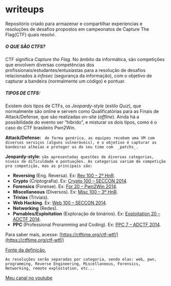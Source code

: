 # writeups
Repositório criado para armazenar e compartilhar experiencias e resoluções de desafios propostos em campeonatos de Capture The Flag(CTF) quais resolvi.

##### O QUE SÃO CTFS?
CTF significa  _Capture the Flag_. No âmbito da informática, são competições que envolvem diversas competências dos profissionais/estudantes/entusiastas para a resolução de desafios relacionados à  _infosec_  (segurança da informação), com o objetivo de capturar a bandeira (normalmente um código) e pontuar.

##### TIPOS DE CTFS:

Existem dois tipos de CTFs, os  _Jeopardy-style_  (estilo  _Quiz_), que normalmente são online e servem como Qualificatórias para as Finais de Attack/Defense, que são realizadas on-site (_offline_). Ainda há a possibilidade do evento ser “híbrido”, e misturar os dois tipos, como é o caso do CTF brasileiro Pwn2Win.

**Attack/Defense:** ` de forma genérica, as equipes recebem uma VM com diversos serviços (alguns vulneráveis), e o objetivo é capturar as bandeiras alheias e proteger as do seu time com  _patchs_.`

**Jeopardy-style:**  `são apresentadas questões de diversas categorias, níveis de dificuldade e pontuações. As categorias variam de competição pra competição, mas as principais são:`

-   **Reversing**  (Eng. Reversa). Ex: [Rev 100 – 2º HnR](http://ctf-br.org/wiki/hnr/hnr2/r100-it-rules/).
-   **Crypto**  (Criptografia). Ex:  [Crypto 100 – SECCON 2014](http://ctf-br.org/wiki/seccon/seccon2014/c100-easy-cipher/).
-   **Forensics**  (Forense). Ex:  [For 20 – Pwn2Win 2014](http://ctf-br.org/wiki/pwn2win/pwn2win2014/f20-k1k0/).
-   **Miscellaneous**  (Diversos). Ex:  [Misc 100 – 3º HnR](http://ctf-br.org/wiki/hnr/hnr4/m100/).
-   **Trivias**  (Triviais).
-   **Web Hacking**. Ex:  [Web 100 – SECCON 2014](http://ctf-br.org/wiki/seccon/seccon2014/w100-jspuzzle/).
-   **Networking**  (Redes).
-   **Pwnables/Exploitation**  (Exploração de binários). Ex:  [Exploitation 20 – ADCTF 2014](http://ctf-br.org/wiki/adctf/adctf2014/day-20-easypwn/).
-   **PPC**  (Professional Proramming and Coding). Ex: [PPC 7 – ADCTF 2014](https://ctf-br.org/wiki/adctf/adctf2014/p7-reader-day-7-2/).

Para saber mais, acesse:  [https://ctftime.org/ctf-wtf/](https://ctftime.org/ctf-wtf/) 

[Fonte da definição.](https://ctf-br.org/sobre/)

`As resoluções serão separadas por categoria, sendo elas: web, pwn, programming, Reverse Engineering, Miscellaneous, Forensics, Networking, remote exploitation, etc... `

[Meu canal no youtube](https://www.youtube.com/channel/UCRx5oGLAhAvUT9G3Z4snwCA)
